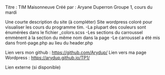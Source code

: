 Titre : TIM Maisonneuve
Créé par : Aryane Duperron
Groupe 1, cours du mardi

Une courte description du site (à compléter)
Site wordpress coloré pour visualiser les cours du programme tim. 
-La plupart des couleurs sont énumérées dans le fichier _colors.scss
-Les sections du carroussel emmènent à la section du même nom dans la page
-Le carroussel a été mis dans front-page.php au lieu du header.php   


Lien vers mon github : https://github.com/Arydup/
Lien vers ma page Wordpress : https://arydup.github.io/TP1/

Lien externe (si disponible)
